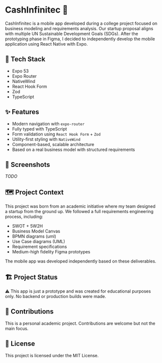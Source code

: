 # CashInfinitec 📱

CashInfinitec is a mobile app developed during a college project focused on business modeling and requirements analysis. Our startup proposal aligns with multiple UN Sustainable Development Goals (SDGs). After the prototyping phase in Figma, I decided to independently develop the mobile application using React Native with Expo.

## 🚀 Tech Stack

- Expo 53
- Expo Router
- NativeWind
- React Hook Form
- Zod
- TypeScript

## ✨ Features

- Modern navigation with `expo-router`
- Fully typed with TypeScript
- Form validation using `React Hook Form` + `Zod`
- Utility-first styling with `NativeWind`
- Component-based, scalable architecture
- Based on a real business model with structured requirements

## 📱 Screenshots

_TODO_

## 🗺️ Project Context

This project was born from an academic initiative where my team designed a startup from the ground up. We followed a full requirements engineering process, including:

- SWOT + 5W2H
- Business Model Canvas
- BPMN diagrams (uml)
- Use Case diagrams (UML)
- Requirement specifications
- Medium-high fidelity Figma prototypes

The mobile app was developed independently based on these deliverables.

## 🏗️ Project Status

⚠️ This app is just a prototype and was created for educational purposes only. No backend or production builds were made.

## 🤝 Contributions

This is a personal academic project. Contributions are welcome but not the main focus.

## 📜 License

This project is licensed under the MIT License.
